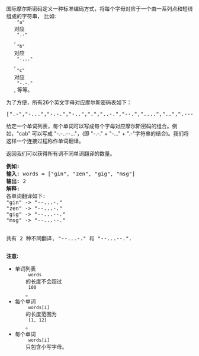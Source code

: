 <html>
 <body>
  <p>
   国际摩尔斯密码定义一种标准编码方式，将每个字母对应于一个由一系列点和短线组成的字符串， 比如:
   <code>
    "a"
   </code>
   对应
   <code>
    ".-"
   </code>
   ,
   <code>
    "b"
   </code>
   对应
   <code>
    "-..."
   </code>
   ,
   <code>
    "c"
   </code>
   对应
   <code>
    "-.-."
   </code>
   , 等等。
  </p>
  <p>
   为了方便，所有26个英文字母对应摩尔斯密码表如下：
  </p>
  <pre>[".-","-...","-.-.","-..",".","..-.","--.","....","..",".---","-.-",".-..","--","-.","---",".--.","--.-",".-.","...","-","..-","...-",".--","-..-","-.--","--.."]</pre>
  <p>
   给定一个单词列表，每个单词可以写成每个字母对应摩尔斯密码的组合。例如，"cab" 可以写成 "-.-..--..."，(即 "-.-." + "-..." + ".-"字符串的结合)。我们将这样一个连接过程称作单词翻译。
  </p>
  <p>
   返回我们可以获得所有词不同单词翻译的数量。
  </p>
  <pre><strong>例如:</strong>
<strong>输入:</strong> words = ["gin", "zen", "gig", "msg"]
<strong>输出:</strong> 2
<strong>解释: </strong>
各单词翻译如下:
"gin" -&gt; "--...-."
"zen" -&gt; "--...-."
"gig" -&gt; "--...--."
"msg" -&gt; "--...--."

共有 2 种不同翻译, "--...-." 和 "--...--.".
</pre>
  <p>
  </p>
  <p>
   <strong>
    注意:
   </strong>
  </p>
  <ul>
   <li>
    单词列表
    <code>
     words
    </code>
    的长度不会超过
    <code>
     100
    </code>
    。
   </li>
   <li>
    每个单词
    <code>
     words[i]
    </code>
    的长度范围为
    <code>
     [1, 12]
    </code>
    。
   </li>
   <li>
    每个单词
    <code>
     words[i]
    </code>
    只包含小写字母。
   </li>
  </ul>
 </body>
</html>
